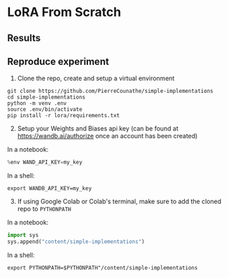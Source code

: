 # LoRA From Scratch


## Results

## Reproduce experiment
1. Clone the repo, create and setup a virtual environment
```shell
git clone https://github.com/PierreCounathe/simple-implementations
cd simple-implementations
python -m venv .env
source .env/bin/activate
pip install -r lora/requirements.txt
```

2. Setup your Weights and Biases api key (can be found at https://wandb.ai/authorize once an account has been created)

In a notebook:
```python
%env WAND_API_KEY=my_key
```
In a shell:
```shell
export WANDB_API_KEY=my_key
```

3. If using Google Colab or Colab's terminal, make sure to add the cloned repo to `PYTHONPATH`

In a notebook:
```python
import sys
sys.append("content/simple-implementations")
```
In a shell:
```shell
export PYTHONPATH=$PYTHONPATH"/content/simple-implementations
```


